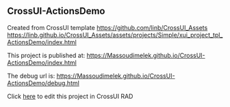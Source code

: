 ## CrossUI-ActionsDemo
Created from CrossUI template https://github.com/linb/CrossUI_Assets
                                                     https://linb.github.io/CrossUI_Assets/assets/projects/Simple/xui_project_tpl_ActionsDemo/index.html

This project is published at: https://Massoudimelek.github.io/CrossUI-ActionsDemo/index.html

The debug url is: https://Massoudimelek.github.io/CrossUI-ActionsDemo/debug.html

Click [here](https://crossui.com/RADGithub/#!from=github&owner=Massoudimelek&repo=CrossUI-ActionsDemo) to edit this project in CrossUI RAD
